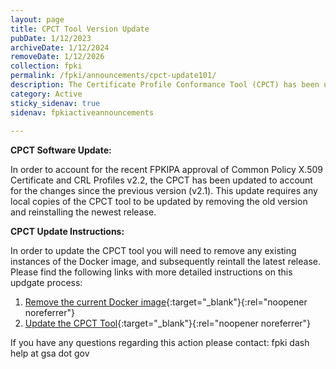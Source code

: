 ```yaml
---
layout: page
title: CPCT Tool Version Update
pubDate: 1/12/2023
archiveDate: 1/12/2024
removeDate: 1/12/2026
collection: fpki
permalink: /fpki/announcements/cpct-update101/
description: The Certificate Profile Conformance Tool (CPCT) has been updated to account for Common Profiles v2.2.
category: Active
sticky_sidenav: true
sidenav: fpkiactiveannouncements
      
---
```


**CPCT Software Update:**

In order to account for the recent FPKIPA approval of Common Policy X.509 Certificate and CRL Profiles v2.2, the CPCT has been updated to account for the changes since the previous version (v2.1).  This update requires any local copies of the CPCT tool to be updated by removing the old version and reinstalling the newest release.

**CPCT Update Instructions:**

In order to update the CPCT tool you will need to remove any existing instances of the Docker image, and subsequently reintall the latest release.  Please find the following links with more detailed instructions on this updgate process:
1. [Remove the current Docker image](https://github.com/GSA/cpct-tool/wiki/Removing-Docker-Images){:target="_blank"}{:rel="noopener noreferrer"} 
2. [Update the CPCT Tool](https://github.com/GSA/cpct-tool/wiki/Updating-the-CPCT-Tool){:target="_blank"}{:rel="noopener noreferrer"} 

If you have any questions regarding this action please contact:
fpki dash help at gsa dot gov
